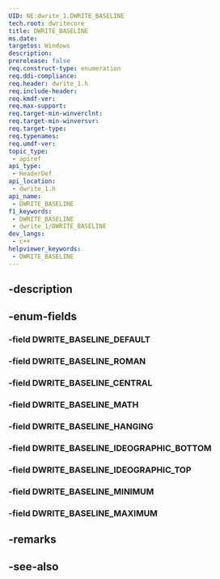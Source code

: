 ```yaml
---
UID: NE:dwrite_1.DWRITE_BASELINE
tech.root: dwritecore
title: DWRITE_BASELINE
ms.date: 
targetos: Windows
description: 
prerelease: false
req.construct-type: enumeration
req.ddi-compliance: 
req.header: dwrite_1.h
req.include-header: 
req.kmdf-ver: 
req.max-support: 
req.target-min-winverclnt: 
req.target-min-winversvr: 
req.target-type: 
req.typenames: 
req.umdf-ver: 
topic_type:
 - apiref
api_type:
 - HeaderDef
api_location:
 - dwrite_1.h
api_name:
 - DWRITE_BASELINE
f1_keywords:
 - DWRITE_BASELINE
 - dwrite_1/DWRITE_BASELINE
dev_langs:
 - c++
helpviewer_keywords:
 - DWRITE_BASELINE
---
```


## -description

## -enum-fields

### -field DWRITE_BASELINE_DEFAULT

### -field DWRITE_BASELINE_ROMAN

### -field DWRITE_BASELINE_CENTRAL

### -field DWRITE_BASELINE_MATH

### -field DWRITE_BASELINE_HANGING

### -field DWRITE_BASELINE_IDEOGRAPHIC_BOTTOM

### -field DWRITE_BASELINE_IDEOGRAPHIC_TOP

### -field DWRITE_BASELINE_MINIMUM

### -field DWRITE_BASELINE_MAXIMUM

## -remarks

## -see-also

